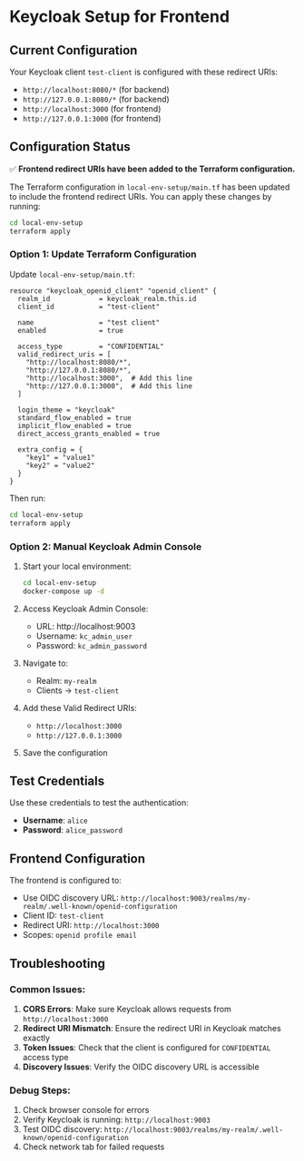 # Keycloak Setup for Frontend

## Current Configuration

Your Keycloak client `test-client` is configured with these redirect URIs:
- `http://localhost:8080/*` (for backend)
- `http://127.0.0.1:8080/*` (for backend)
- `http://localhost:3000` (for frontend)
- `http://127.0.0.1:3000` (for frontend)

## Configuration Status

✅ **Frontend redirect URIs have been added to the Terraform configuration.**

The Terraform configuration in `local-env-setup/main.tf` has been updated to include the frontend redirect URIs. You can apply these changes by running:

```bash
cd local-env-setup
terraform apply
```

### Option 1: Update Terraform Configuration

Update `local-env-setup/main.tf`:

```hcl
resource "keycloak_openid_client" "openid_client" {
  realm_id            = keycloak_realm.this.id
  client_id           = "test-client"

  name                = "test client"
  enabled             = true

  access_type         = "CONFIDENTIAL"
  valid_redirect_uris = [
    "http://localhost:8080/*",
    "http://127.0.0.1:8080/*",
    "http://localhost:3000",  # Add this line
    "http://127.0.0.1:3000",  # Add this line
  ]

  login_theme = "keycloak"
  standard_flow_enabled = true
  implicit_flow_enabled = true
  direct_access_grants_enabled = true

  extra_config = {
    "key1" = "value1"
    "key2" = "value2"
  }
}
```

Then run:
```bash
cd local-env-setup
terraform apply
```

### Option 2: Manual Keycloak Admin Console

1. Start your local environment:
   ```bash
   cd local-env-setup
   docker-compose up -d
   ```

2. Access Keycloak Admin Console:
   - URL: http://localhost:9003
   - Username: `kc_admin_user`
   - Password: `kc_admin_password`

3. Navigate to:
   - Realm: `my-realm`
   - Clients → `test-client`

4. Add these Valid Redirect URIs:
   - `http://localhost:3000`
   - `http://127.0.0.1:3000`

5. Save the configuration

## Test Credentials

Use these credentials to test the authentication:

- **Username**: `alice`
- **Password**: `alice_password`

## Frontend Configuration

The frontend is configured to:
- Use OIDC discovery URL: `http://localhost:9003/realms/my-realm/.well-known/openid-configuration`
- Client ID: `test-client`
- Redirect URI: `http://localhost:3000`
- Scopes: `openid profile email`

## Troubleshooting

### Common Issues:

1. **CORS Errors**: Make sure Keycloak allows requests from `http://localhost:3000`
2. **Redirect URI Mismatch**: Ensure the redirect URI in Keycloak matches exactly
3. **Token Issues**: Check that the client is configured for `CONFIDENTIAL` access type
4. **Discovery Issues**: Verify the OIDC discovery URL is accessible

### Debug Steps:

1. Check browser console for errors
2. Verify Keycloak is running: `http://localhost:9003`
3. Test OIDC discovery: `http://localhost:9003/realms/my-realm/.well-known/openid-configuration`
4. Check network tab for failed requests
